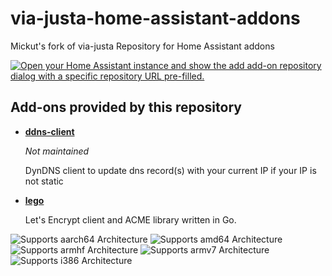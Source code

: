 # via-justa-home-assistant-addons
Mickut's fork of via-justa Repository for Home Assistant addons

[![Open your Home Assistant instance and show the add add-on repository dialog with a specific repository URL pre-filled.](https://my.home-assistant.io/badges/supervisor_add_addon_repository.svg)](https://my.home-assistant.io/redirect/supervisor_add_addon_repository/?repository_url=https%3A%2F%2Fgithub.com%2Fmickut%2Fvia-justa-home-assistant-addons)

## Add-ons provided by this repository

-  **[ddns-client](./ddns-client/README.md)**

    *Not maintained*
    
    DynDNS client to update dns record(s) with your current IP if your IP is not static 

- **[lego](./lego/README.md)**

    Let's Encrypt client and ACME library written in Go.

![Supports aarch64 Architecture][aarch64-shield]
![Supports amd64 Architecture][amd64-shield]
![Supports armhf Architecture][armhf-shield]
![Supports armv7 Architecture][armv7-shield]
![Supports i386 Architecture][i386-shield]

[aarch64-shield]: https://img.shields.io/badge/aarch64-yes-green.svg
[amd64-shield]: https://img.shields.io/badge/amd64-yes-green.svg
[armhf-shield]: https://img.shields.io/badge/armhf-yes-green.svg
[armv7-shield]: https://img.shields.io/badge/armv7-yes-green.svg
[i386-shield]: https://img.shields.io/badge/i386-yes-green.svg